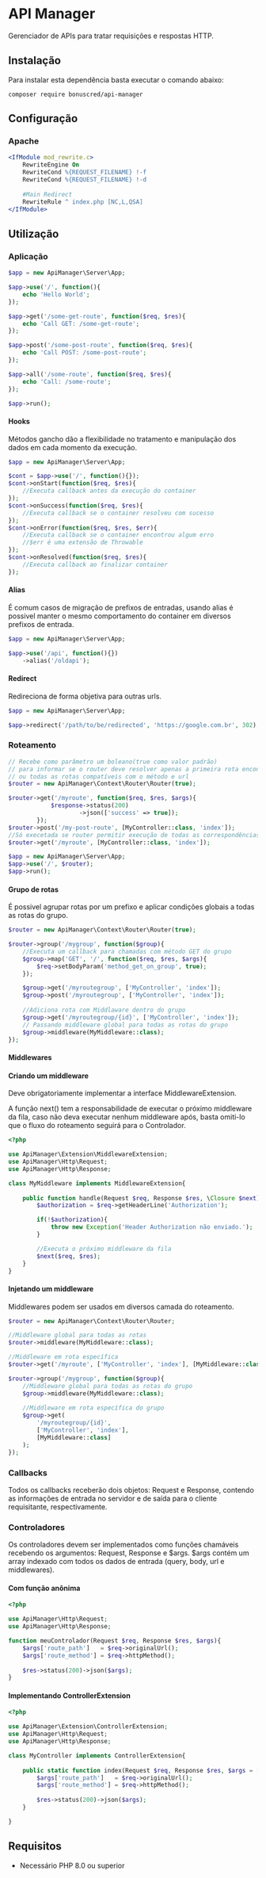 # API Manager

Gerenciador de APIs para tratar requisições e respostas HTTP.

## Instalação

Para instalar esta dependência basta executar o comando abaixo:
```shell
composer require bonuscred/api-manager
```

## Configuração

### Apache

```apache
<IfModule mod_rewrite.c>
    RewriteEngine On
    RewriteCond %{REQUEST_FILENAME} !-f
    RewriteCond %{REQUEST_FILENAME} !-d
	
	#Main Redirect	
    RewriteRule ^ index.php [NC,L,QSA]
</IfModule>
```

## Utilização

### Aplicação

```php
$app = new ApiManager\Server\App;

$app->use('/', function(){
    echo 'Hello World';
});

$app->get('/some-get-route', function($req, $res){
    echo 'Call GET: /some-get-route';
});

$app->post('/some-post-route', function($req, $res){
    echo 'Call POST: /some-post-route';
});

$app->all('/some-route', function($req, $res){
    echo 'Call: /some-route';
});

$app->run();
```

#### Hooks

Métodos gancho dão a flexibilidade no tratamento e manipulação dos dados em cada momento da execução.

```php
$app = new ApiManager\Server\App;

$cont = $app->use('/', function(){});
$cont->onStart(function($req, $res){
    //Executa callback antes da execução do container
});
$cont->onSuccess(function($req, $res){
    //Executa callback se o container resolveu com sucesso
});
$cont->onError(function($req, $res, $err){
    //Executa callback se o container encontrou algum erro
    //$err é uma extensão de Throwable   
});
$cont->onResolved(function($req, $res){
    //Executa callback ao finalizar container  
});
```

#### Alias

É comum casos de migração de prefixos de entradas, usando alias é possivel manter o mesmo comportamento do container em diversos prefixos de entrada.

```php
$app = new ApiManager\Server\App;

$app->use('/api', function(){})
    ->alias('/oldapi');
```

#### Redirect

Redireciona de forma objetiva para outras urls.

```php
$app = new ApiManager\Server\App;

$app->redirect('/path/to/be/redirected', 'https://google.com.br', 302);
```

### Roteamento

```php
// Recebe como parâmetro um boleano(true como valor padrão) 
// para informar se o router deve resolver apenas a primeira rota encontrada
// ou todas as rotas compatíveis com o método e url
$router = new ApiManager\Context\Router\Router(true);

$router->get('/myroute', function($req, $res, $args){
            $response->status(200)
                    ->json(['success' => true]);
        });
$router->post('/my-post-route', [MyController::class, 'index']);
//Só execetada se router permitir execução de todas as correspondências
$router->get('/myroute', [MyController::class, 'index']);

$app = new ApiManager\Server\App;
$app->use('/', $router);
$app->run();
```

#### Grupo de rotas

É possivel agrupar rotas por um prefixo e aplicar condições globais a todas as rotas do grupo. 

```php
$router = new ApiManager\Context\Router\Router(true);

$router->group('/mygroup', function($group){
    //Executa um callback para chamadas com método GET do grupo
    $group->map('GET', '/', function($req, $res, $args){
        $req->setBodyParam('method_get_on_group', true);    
    });

    $group->get('/myroutegroup', ['MyController', 'index']);
    $group->post('/myroutegroup', ['MyController', 'index']);
    
    //Adiciona rota com Middlaware dentro do grupo
    $group->get('/myroutegroup/{id}', ['MyController', 'index']);
    // Passando middleware global para todas as rotas do grupo
    $group->middleware(MyMiddleware::class);
});
```

#### Middlewares

#### Criando um middleware

Deve obrigatoriamente implementar a interface MiddlewareExtension. 

A função next() tem a responsabilidade de executar o próximo middleware da fila, caso não deva executar nenhum middleware após, basta omiti-lo que o fluxo do roteamento seguirá para o Controlador.

```php
<?php

use ApiManager\Extension\MiddlewareExtension;
use ApiManager\Http\Request;
use ApiManager\Http\Response;

class MyMiddleware implements MiddlewareExtension{
    
    public function handle(Request $req, Response $res, \Closure $next){
        $authorization = $req->getHeaderLine('Authorization');

        if(!$authorization){
            throw new Exception('Header Authorization não enviado.');
        }

        //Executa o próximo middleware da fila
        $next($req, $res);
    }
}
```

#### Injetando um middleware

Middlewares podem ser usados em diversos camada do roteamento.

```php
$router = new ApiManager\Context\Router\Router;

//Middleware global para todas as rotas
$router->middleware(MyMiddleware::class);

//Middleware em rota específica
$router->get('/myroute', ['MyController', 'index'], [MyMiddleware::class]);

$router->group('/mygroup', function($group){
    //Middleware global para todas as rotas do grupo
    $group->middleware(MyMiddleware::class);
    
    //Middleware em rota específica do grupo
    $group->get(
        '/myroutegroup/{id}', 
        ['MyController', 'index'], 
        [MyMiddleware::class]
    );    
});
```

### Callbacks

Todos os callbacks receberão dois objetos: Request e Response, contendo as informações de entrada no servidor e de saída para o cliente requisitante, respectivamente.

### Controladores

Os controladores devem ser implementados como funções chamáveis recebendo os argumentos: Request, Response e $args. $args contém um array indexado com todos os dados de entrada (query, body, url e middlewares).

#### Com função anônima
```php
<?php

use ApiManager\Http\Request;
use ApiManager\Http\Response;

function meuControlador(Request $req, Response $res, $args){
    $args['route_path']   = $req->originalUrl();
    $args['route_method'] = $req->httpMethod();
    
    $res->status(200)->json($args);
}
```

#### Implementando ControllerExtension
```php
<?php

use ApiManager\Extension\ControllerExtension;
use ApiManager\Http\Request;
use ApiManager\Http\Response;

class MyController implements ControllerExtension{
    
    public static function index(Request $req, Response $res, $args = []){
        $args['route_path']   = $req->originalUrl();
        $args['route_method'] = $req->httpMethod();
        
        $res->status(200)->json($args);
    }

}
```

## Requisitos
- Necessário PHP 8.0 ou superior